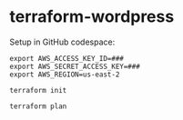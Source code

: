 # terraform-wordpress
Setup in GitHub codespace:
```
export AWS_ACCESS_KEY_ID=###
export AWS_SECRET_ACCESS_KEY=###
export AWS_REGION=us-east-2

terraform init

terraform plan
```